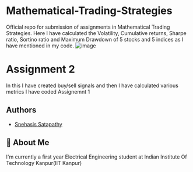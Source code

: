 # Mathematical-Trading-Strategies
Official repo for submission of assignments in Mathematical Trading Strategies.
Here I have calculated the Volatility, Cumulative returns, Sharpe ratio, Sortino ratio and Maximum Drawdown of 5 stocks and 5 indices as I have mentioned in my code.
![image](https://github.com/FirySnehasis/Mathematical-Trading-Strategies/assets/98053431/6ced4a9c-b669-4582-bcb8-58d37ac1b818)
# Assignment 2
In this I have created buy/sell signals and then I have calculated various metrics I have coded Assignemnt 1
## Authors

- [Snehasis Satapathy](https://www.github.com/firysnehasis)


## 🚀 About Me
I'm currently a first year Electrical Engineering student at Indian Institute Of Technology Kanpur(IIT Kanpur)
